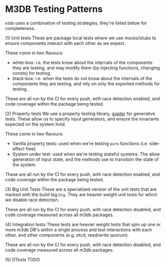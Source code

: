 M3DB Testing Patterns
=====================

`m3db` uses a combination of testing strategies, they're listed below for completeness.

(1) Unit tests
These are package local tests where we use mocks/stubs to ensure components interact with each other
as we expect.


These come in two flavours:
- white-box: i.e. the tests know about the internals of the components they are testing, and may modify them
  (by injecting functions, changing consts) for testing.
- black-box: i.e. when the tests do not know about the internals of the components they are testing, and rely
  on only the exported methods for testing.

These are all run by the CI for every push, with race detection enabled, and code coverage within the package
being tested.

(2) Property tests
We use a property testing library, [gopter] for generative tests. These allow us to specify input generators,
and ensure the invariants expected on the system hold.

[gopter]: https://godoc.org/github.com/leanovate/gopter

These come in two flavours:
- Vanilla property tests: used when we're testing `pure` functions (i.e. side-effect free).
- System under test: used when we're testing stateful systems. The allow generation of input state,
  and the methods use to transition the state of the system.

These are all run by the CI for every push, with race detection enabled, and code coverage within the package
being tested.

(3) Big Unit Tests
These are a specialized version of the unit tests that are marked with the build tag `big`. They are heavier weight
unit tests for which we disable race detection.

These are all run by the CI for every push, with race detection disabled, and code coverage measured across all
m3db packages.

(4) Integration tests
These tests are heavier weight tests that spin up one or more m3db DB's within a single process and test
interactions with each other, and other components (e.g. etcd, read/write quorum).

These are all run by the CI for every push, with race detection disabled, and code coverage measured across all
m3db packages.

(5) DTests
TODO

